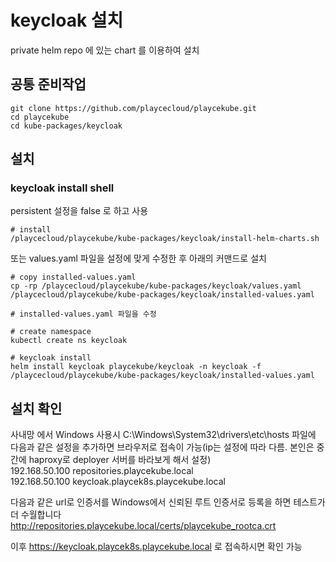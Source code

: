 # keycloak 설치

private helm repo 에 있는 chart 를 이용하여 설치

## 공통 준비작업

```ShellSession
git clone https://github.com/playcecloud/playcekube.git
cd playcekube
cd kube-packages/keycloak
```

## 설치

### keycloak install shell

persistent 설정을 false 로 하고 사용

```ShellSession
# install
/playcecloud/playcekube/kube-packages/keycloak/install-helm-charts.sh
```

또는 values.yaml 파일을 설정에 맞게 수정한 후 아래의 커맨드로 설치

```ShellSession
# copy installed-values.yaml
cp -rp /playcecloud/playcekube/kube-packages/keycloak/values.yaml /playcecloud/playcekube/kube-packages/keycloak/installed-values.yaml

# installed-values.yaml 파일을 수정

# create namespace
kubectl create ns keycloak

# keycloak install
helm install keycloak playcekube/keycloak -n keycloak -f /playcecloud/playcekube/kube-packages/keycloak/installed-values.yaml
```

## 설치 확인

사내망 에서 Windows 사용시 C:\Windows\System32\drivers\etc\hosts 파일에 다음과 같은 설정을 추가하면 브라우저로 접속이 가능(ip는 설정에 따라 다름. 본인은 중간에 haproxy로 deployer 서버를 바라보게 해서 설정)  
192.168.50.100 repositories.playcekube.local  
192.168.50.100 keycloak.playcek8s.playcekube.local  
  
다음과 같은 url로 인증서를 Windows에서 신뢰된 루트 인증서로 등록을 하면 테스트가 더 수월합니다  
http://repositories.playcekube.local/certs/playcekube_rootca.crt  

이후 https://keycloak.playcek8s.playcekube.local 로 접속하시면 확인 가능

